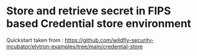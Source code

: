 # Store and retrieve secret in FIPS based Credential store environment

Quickstart taken from : https://github.com/wildfly-security-incubator/elytron-examples/tree/main/credential-store